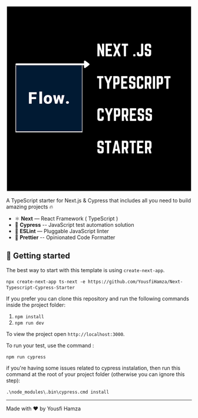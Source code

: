 <p align="center">
  <img src="public/NextTypescriptCypressStarter.png" alt="Next.js TypeScript Cypress Starter">
</p>

A TypeScript starter for Next.js & Cypress that includes all you need to build amazing projects 🔥

- ⚛️ **Next** — React Framework ( TypeScript )
- 🧪 **Cypress** -- JavaScript test automation solution
- 📏 **ESLint** — Pluggable JavaScript linter
- 💖 **Prettier** -- Opinionated Code Formatter

## 🚀 Getting started

The best way to start with this template is using `create-next-app`.

```
npx create-next-app ts-next -e https://github.com/YousfiHamza/Next-Typescript-Cypress-Starter
```

If you prefer you can clone this repository and run the following commands inside the project folder:

1. `npm install`
2. `npm run dev`

To view the project open `http://localhost:3000`.

To run your test, use the command : 

    npm run cypress

if you're having some issues related to cypress instalation, then run this command at the root of your project folder (otherwise you can ignore this step):

    .\node_modules\.bin\cypress.cmd install


---

Made with ♥ by Yousfi Hamza
